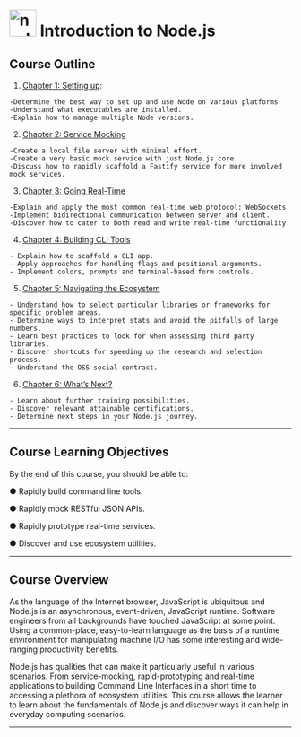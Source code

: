 # <img width="48" height="48" src="https://img.icons8.com/fluency/48/node-js.png" alt="node-js"/> Introduction to Node.js

## Course Outline

1. [Chapter 1: Setting up](https://github.com/eugenia1984/node/blob/main/node_introduction_linux/theory/chapte1-setting-up.md):

```
-Determine the best way to set up and use Node on various platforms
-Understand what executables are installed.
-Explain how to manage multiple Node versions.
```

2. [Chapter 2: Service Mocking](https://github.com/eugenia1984/node/blob/main/node_introduction_linux/theory/chapter2-service-mocking.md)

```
-Create a local file server with minimal effort.
-Create a very basic mock service with just Node.js core.
-Discuss how to rapidly scaffold a Fastify service for more involved mock services.
```

3. [Chapter 3: Going Real-Time](https://github.com/eugenia1984/node/blob/main/node_introduction_linux/theory/chapter3-going-real-time.md)

```
-Explain and apply the most common real-time web protocol: WebSockets.
-Implement bidirectional communication between server and client.
-Discover how to cater to both read and write real-time functionality.
```

4. [Chapter 4: Building CLI Tools](https://github.com/eugenia1984/node/blob/main/node_introduction_linux/theory/chapter4-building-cli-tools.md)

```
- Explain how to scaffold a CLI app.
- Apply approaches for handling flags and positional arguments.
- Implement colors, prompts and terminal-based form controls.
```

5. [Chapter 5: Navigating the Ecosystem](https://github.com/eugenia1984/node/blob/main/node_introduction_linux/theory/chapter5-navigating-the-ecosystem-nodeje.md)

```
- Understand how to select particular libraries or frameworks for specific problem areas.
- Determine ways to interpret stats and avoid the pitfalls of large numbers.
- Learn best practices to look for when assessing third party libraries.
- Discover shortcuts for speeding up the research and selection process.
- Understand the OSS social contract.
```

6. [Chapter 6: What’s Next?](https://github.com/eugenia1984/node/blob/main/node_introduction_linux/theory/chapter6-whats-next.md)

```
- Learn about further training possibilities.
- Discover relevant attainable certifications.
- Determine next steps in your Node.js journey.
```

---

## Course Learning Objectives

By the end of this course, you should be able to:

● Rapidly build command line tools.

● Rapidly mock RESTful JSON APIs.

● Rapidly prototype real-time services.

● Discover and use ecosystem utilities.

---

## Course Overview

As the language of the Internet browser, JavaScript is ubiquitous and Node.js is an asynchronous, event-driven, JavaScript runtime. Software engineers from all backgrounds have touched JavaScript at some point. Using a common-place, easy-to-learn language as the basis
of a runtime environment for manipulating machine I/O has some interesting and wide-ranging
productivity benefits.

Node.js has qualities that can make it particularly useful in various scenarios. From service-mocking, rapid-prototyping and real-time applications to building Command Line Interfaces in a short time to accessing a plethora of ecosystem utilities. This course allows the learner to learn about the fundamentals of Node.js and discover ways it can help in everyday computing scenarios.

---
